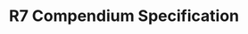 ---
title: R7 Compendium Specification
description: Document containing specifications for all additional services
layout: nested
image: img/osgi.png
image_contribution: Icon taken from <a href="https://www.osgi.org/wp-content/uploads/OSGi-Header-Logo-e1463514096111.jpg">OSGi</a>
external_link: https://osgi.org/specification/osgi.cmpn/7.0.0/
---